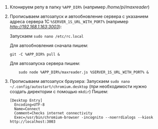 1. Клонируем репу в папку `%APP_DIR%` (например */home/pi/maxreader*)
2. Прописываем автозапуск и автообновление сервера с указанием адреса сервера 1С `%SERVER_1S_URL_WITH_PORT%` (например *http://192.168.1.163:3003*):
    
    Запускаем `sudo nano /etc/rc.local`
    
    Для автообновления сначала пишем:
    ```
    git -C %APP_DIR% pull &
    ```
    Для автозапуска сервера пишем:
    ```
        sudo node %APP_DIR%/maxreader.js %SERVER_1S_URL_WITH_PORT% &
    ```
      
3. Прописываем автозапуск браузера:
    Запускаем `sudo nano ~/.config/autostart/chromium.desktop` (при необходимости нужно создать директории с помощью `mkdir`)
      Пишем:
      ```
      [Desktop Entry]
        Encoding=UTF-8
        Name=Connect
        Comment=Checks internet connectivity
        Exec=/usr/bin/chromium-browser -incognito --noerrdialogs --kiosk http://localhost:3003
      ```
